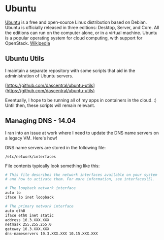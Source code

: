 # Ubuntu

[Ubuntu](https://ubuntu.com/) is a free and open-source Linux distribution based on Debian. Ubuntu is officially released in three editions: Desktop, Server, and Core. All the editions can run on the computer alone, or in a virtual machine. Ubuntu is a popular operating system for cloud computing, with support for OpenStack. [Wikipedia](https://en.wikipedia.org/wiki/Ubuntu)

## Ubuntu Utils

I maintain a separate repository with some scripts that aid in the administration of Ubuntu servers.

[https://github.com/dascentral/ubuntu-utils](https://github.com/dascentral/ubuntu-utils)

Eventually, I hope to be running all of my apps in containers in the cloud. :) Until then, these scripts will remain relevant.

## Managing DNS - 14.04

I ran into an issue at work where I need to update the DNS name servers on a legacy VM. Here's how!

DNS name servers are stored in the following file:

```
/etc/network/interfaces
```

File contents typically look something like this:

```bash
# This file describes the network interfaces available on your system
# and how to activate them. For more information, see interfaces(5).

# The loopback network interface
auto lo
iface lo inet loopback

# The primary network interface
auto eth0
iface eth0 inet static
address 10.3.XXX.XXX
netmask 255.255.255.0
gateway 10.3.XXX.XXX
dns-nameservers 10.3.XXX.XXX 10.15.XXX.XXX
```
